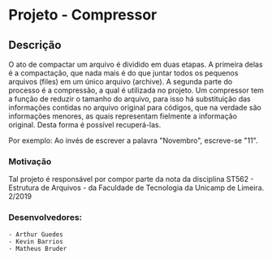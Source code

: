 # Projeto - Compressor


## Descrição
   O ato de compactar um arquivo é dividido em duas etapas. A primeira delas é a compactação,  que nada mais é do que juntar todos os pequenos arquivos (files) em um único arquivo (archive). A segunda parte do processo é a compressão, a qual é utilizada no projeto. Um compressor tem a função de reduzir o tamanho do arquivo, para isso há  substituição das informações contidas no arquivo original para códigos, que na verdade são informações menores, as quais representam fielmente a informação original. Desta forma é possível recuperá-las. 

Por exemplo: Ao invés de escrever a palavra "Novembro", escreve-se "11".


### Motivação 
   Tal projeto é responsável por compor parte da nota da disciplina ST562 - Estrutura de Arquivos - da Faculdade de Tecnologia da Unicamp de Limeira. 2/2019
   
   
### Desenvolvedores:
	
 	- Arthur Guedes
 	- Kevin Barrios
 	- Matheus Bruder
